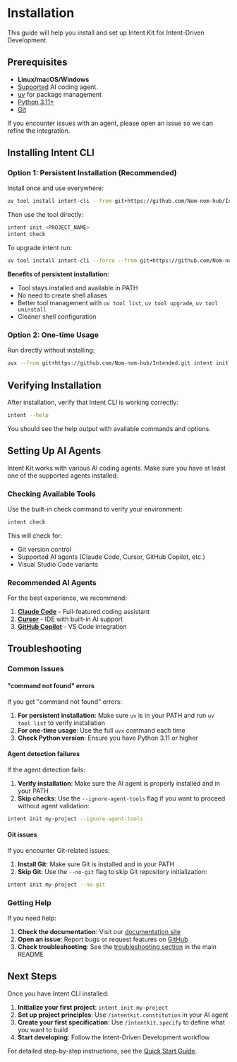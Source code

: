 # Installation

This guide will help you install and set up Intent Kit for Intent-Driven Development.

## Prerequisites

- **Linux/macOS/Windows**
- [Supported](#supported-ai-agents) AI coding agent.
- [uv](https://docs.astral.sh/uv/) for package management
- [Python 3.11+](https://www.python.org/downloads/)
- [Git](https://git-scm.com/downloads)

If you encounter issues with an agent, please open an issue so we can refine the integration.

## Installing Intent CLI

### Option 1: Persistent Installation (Recommended)

Install once and use everywhere:

```bash
uv tool install intent-cli --from git+https://github.com/Nom-nom-hub/Intended.git
```

Then use the tool directly:

```bash
intent init <PROJECT_NAME>
intent check
```

To upgrade intent run:

```bash
uv tool install intent-cli --force --from git+https://github.com/Nom-nom-hub/Intended.git
```

**Benefits of persistent installation:**

- Tool stays installed and available in PATH
- No need to create shell aliases
- Better tool management with `uv tool list`, `uv tool upgrade`, `uv tool uninstall`
- Cleaner shell configuration

### Option 2: One-time Usage

Run directly without installing:

```bash
uvx --from git+https://github.com/Nom-nom-hub/Intended.git intent init <PROJECT_NAME>
```

## Verifying Installation

After installation, verify that Intent CLI is working correctly:

```bash
intent --help
```

You should see the help output with available commands and options.

## Setting Up AI Agents

Intent Kit works with various AI coding agents. Make sure you have at least one of the supported agents installed:

### Checking Available Tools

Use the built-in check command to verify your environment:

```bash
intent check
```

This will check for:
- Git version control
- Supported AI agents (Claude Code, Cursor, GitHub Copilot, etc.)
- Visual Studio Code variants

### Recommended AI Agents

For the best experience, we recommend:

1. **[Claude Code](https://docs.anthropic.com/en/docs/claude-code/setup)** - Full-featured coding assistant
2. **[Cursor](https://cursor.sh/)** - IDE with built-in AI support
3. **[GitHub Copilot](https://github.com/features/copilot)** - VS Code integration

## Troubleshooting

### Common Issues

#### "command not found" errors

If you get "command not found" errors:

1. **For persistent installation**: Make sure `uv` is in your PATH and run `uv tool list` to verify installation
2. **For one-time usage**: Use the full `uvx` command each time
3. **Check Python version**: Ensure you have Python 3.11 or higher

#### Agent detection failures

If the agent detection fails:

1. **Verify installation**: Make sure the AI agent is properly installed and in your PATH
2. **Skip checks**: Use the `--ignore-agent-tools` flag if you want to proceed without agent validation:

```bash
intent init my-project --ignore-agent-tools
```

#### Git issues

If you encounter Git-related issues:

1. **Install Git**: Make sure Git is installed and in your PATH
2. **Skip Git**: Use the `--no-git` flag to skip Git repository initialization:

```bash
intent init my-project --no-git
```

### Getting Help

If you need help:

1. **Check the documentation**: Visit our [documentation site](https://github.github.io/intent-kit/)
2. **Open an issue**: Report bugs or request features on [GitHub](https://github.com/github/intent-kit/issues)
3. **Check troubleshooting**: See the [troubleshooting section](../README.md#troubleshooting) in the main README

## Next Steps

Once you have Intent CLI installed:

1. **Initialize your first project**: `intent init my-project`
2. **Set up project principles**: Use `/intentkit.constitution` in your AI agent
3. **Create your first specification**: Use `/intentkit.specify` to define what you want to build
4. **Start developing**: Follow the Intent-Driven Development workflow

For detailed step-by-step instructions, see the [Quick Start Guide](quickstart.md).